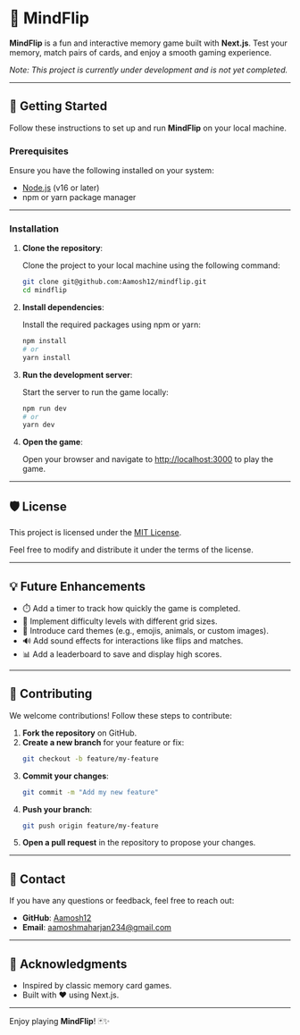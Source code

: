 # 🧠 MindFlip

**MindFlip** is a fun and interactive memory game built with **Next.js**. Test your memory, match pairs of cards, and enjoy a smooth gaming experience.

*Note: This project is currently under development and is not yet completed.*


---

## 🚀 Getting Started

Follow these instructions to set up and run **MindFlip** on your local machine.

### Prerequisites

Ensure you have the following installed on your system:

- [Node.js](https://nodejs.org/) (v16 or later)
- npm or yarn package manager

---

### Installation

1. **Clone the repository**:

   Clone the project to your local machine using the following command:

   ```bash
   git clone git@github.com:Aamosh12/mindflip.git
   cd mindflip

2. **Install dependencies**:

   Install the required packages using npm or yarn:

   ```bash
   npm install
   # or
   yarn install

3. **Run the development server**:

   Start the server to run the game locally:

   ```bash
   npm run dev
   # or
   yarn dev

4. **Open the game**:

   Open your browser and navigate to [http://localhost:3000](http://localhost:3000) to play the game.

---


## 🛡️ License

This project is licensed under the [MIT License](LICENSE).

Feel free to modify and distribute it under the terms of the license.

---

## 💡 Future Enhancements

- ⏱️ Add a timer to track how quickly the game is completed.
- 🌟 Implement difficulty levels with different grid sizes.
- 🎨 Introduce card themes (e.g., emojis, animals, or custom images).
- 🔊 Add sound effects for interactions like flips and matches.
- 📊 Add a leaderboard to save and display high scores.

---

## 🤝 Contributing

We welcome contributions! Follow these steps to contribute:

1. **Fork the repository** on GitHub.
2. **Create a new branch** for your feature or fix:
   ```bash
   git checkout -b feature/my-feature
3. **Commit your changes**:
   ```bash
   git commit -m "Add my new feature"
4. **Push your branch**:
   ```bash
   git push origin feature/my-feature
5. **Open a pull request** in the repository to propose your changes.

---

## 📧 Contact

If you have any questions or feedback, feel free to reach out:

- **GitHub**: [Aamosh12](https://github.com/Aamosh12)
- **Email**: aamoshmaharjan234@gmail.com

---

## 🎉 Acknowledgments

- Inspired by classic memory card games.
- Built with ❤️ using Next.js.

---

Enjoy playing **MindFlip**! 🃏✨
